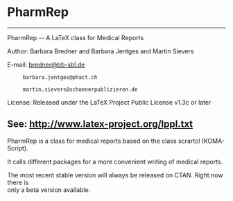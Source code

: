 # PharmRep

-----------------------------------------------------------------------
PharmRep -- A LaTeX class for Medical Reports

Author:  Barbara Bredner and Barbara Jentges and Martin Sievers

E-mail:  bredner@bb-sbl.de

         barbara.jentges@phact.ch

         martin.sievers@schoenerpublizieren.de

License: Released under the LaTeX Project Public License v1.3c or later

See:     http://www.latex-project.org/lppl.txt
------------------------------------------------------------------------

PharmRep is a class for medical reports based on the class scrartcl (KOMA-Script).

It calls different packages for a more convenient writing of medical reports.

The most recent stable version will always be released on CTAN. Right now there is  
only a beta version available.
